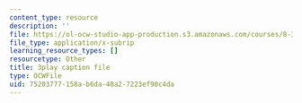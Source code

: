 ```yaml
---
content_type: resource
description: ''
file: https://ol-ocw-studio-app-production.s3.amazonaws.com/courses/8-333-statistical-mechanics-i-statistical-mechanics-of-particles-fall-2013/75203777158ab6da48a27223ef90c4da_BhVyiU_dWps.srt
file_type: application/x-subrip
learning_resource_types: []
resourcetype: Other
title: 3play caption file
type: OCWFile
uid: 75203777-158a-b6da-48a2-7223ef90c4da
---
```


